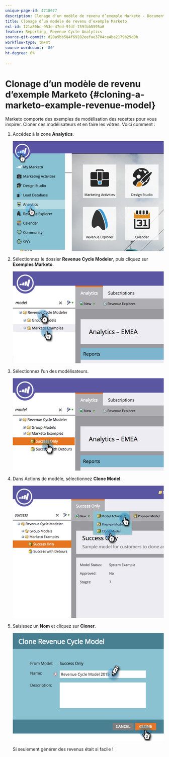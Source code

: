 ```yaml
---
unique-page-id: 4718677
description: Clonage d’un modèle de revenu d’exemple Marketo - Documents Marketo - Documentation du produit
title: Clonage d’un modèle de revenu d’exemple Marketo
exl-id: 121a80bc-953e-47ed-9fdf-159fbb5595a6
feature: Reporting, Revenue Cycle Analytics
source-git-commit: d20a9bb584f69282eefae3704ce4be2179b29d0b
workflow-type: tm+mt
source-wordcount: '80'
ht-degree: 0%

---
```


# Clonage d’un modèle de revenu d’exemple Marketo {#cloning-a-marketo-example-revenue-model}

Marketo comporte des exemples de modélisation des recettes pour vous inspirer. Cloner ces modélisateurs et en faire les vôtres. Voici comment :

1. Accédez à la zone **Analytics**.

   ![](assets/image2015-4-27-17-3a37-3a30.png)

1. Sélectionnez le dossier **Revenue Cycle Modeler**, puis cliquez sur **Exemples Marketo**.

   ![](assets/image2015-4-27-17-3a11-3a39.png)

1. Sélectionnez l’un des modélisateurs.

   ![](assets/image2015-4-27-17-3a33-3a11.png)

1. Dans Actions de modèle, sélectionnez **Clone Model**.

   ![](assets/image2015-4-27-17-3a18-3a29.png)

1. Saisissez un **Nom** et cliquez sur **Cloner**.

   ![](assets/image2015-4-27-17-3a20-3a22.png)

   Si seulement générer des revenus était si facile !
